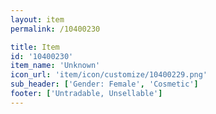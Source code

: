 ```yaml
---
layout: item
permalink: /10400230

title: Item
id: '10400230'
item_name: 'Unknown'
icon_url: 'item/icon/customize/10400229.png'
sub_header: ['Gender: Female', 'Cosmetic']
footer: ['Untradable, Unsellable']
---
```

